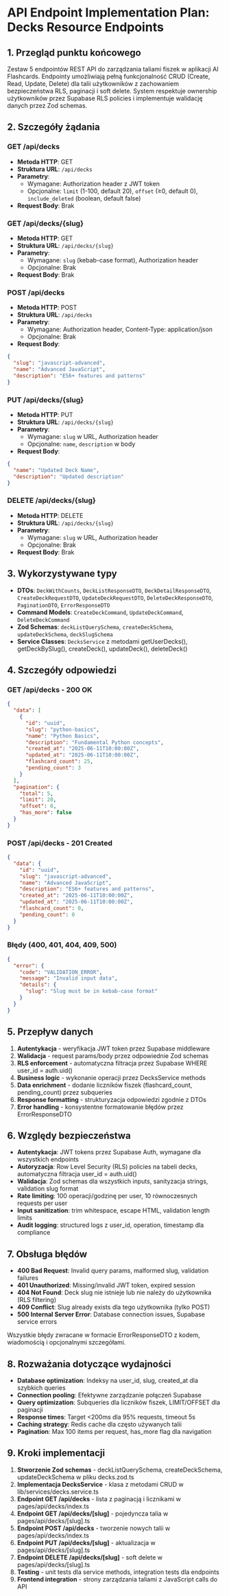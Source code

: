 # API Endpoint Implementation Plan: Decks Resource Endpoints

## 1. Przegląd punktu końcowego

Zestaw 5 endpointów REST API do zarządzania taliami fiszek w aplikacji AI Flashcards. Endpointy umożliwiają pełną funkcjonalność CRUD (Create, Read, Update, Delete) dla talii użytkowników z zachowaniem bezpieczeństwa RLS, paginacji i soft delete. System respektuje ownership użytkowników przez Supabase RLS policies i implementuje walidację danych przez Zod schemas.

## 2. Szczegóły żądania

### GET /api/decks

- **Metoda HTTP**: GET
- **Struktura URL**: `/api/decks`
- **Parametry**:
  - Wymagane: Authorization header z JWT token
  - Opcjonalne: `limit` (1-100, default 20), `offset` (≥0, default 0), `include_deleted` (boolean, default false)
- **Request Body**: Brak

### GET /api/decks/{slug}

- **Metoda HTTP**: GET
- **Struktura URL**: `/api/decks/{slug}`
- **Parametry**:
  - Wymagane: `slug` (kebab-case format), Authorization header
  - Opcjonalne: Brak
- **Request Body**: Brak

### POST /api/decks

- **Metoda HTTP**: POST
- **Struktura URL**: `/api/decks`
- **Parametry**:
  - Wymagane: Authorization header, Content-Type: application/json
  - Opcjonalne: Brak
- **Request Body**:

```json
{
  "slug": "javascript-advanced",
  "name": "Advanced JavaScript",
  "description": "ES6+ features and patterns"
}
```

### PUT /api/decks/{slug}

- **Metoda HTTP**: PUT
- **Struktura URL**: `/api/decks/{slug}`
- **Parametry**:
  - Wymagane: `slug` w URL, Authorization header
  - Opcjonalne: `name`, `description` w body
- **Request Body**:

```json
{
  "name": "Updated Deck Name",
  "description": "Updated description"
}
```

### DELETE /api/decks/{slug}

- **Metoda HTTP**: DELETE
- **Struktura URL**: `/api/decks/{slug}`
- **Parametry**:
  - Wymagane: `slug` w URL, Authorization header
  - Opcjonalne: Brak
- **Request Body**: Brak

## 3. Wykorzystywane typy

- **DTOs**: `DeckWithCounts`, `DeckListResponseDTO`, `DeckDetailResponseDTO`, `CreateDeckRequestDTO`, `UpdateDeckRequestDTO`, `DeleteDeckResponseDTO`, `PaginationDTO`, `ErrorResponseDTO`
- **Command Models**: `CreateDeckCommand`, `UpdateDeckCommand`, `DeleteDeckCommand`
- **Zod Schemas**: `deckListQuerySchema`, `createDeckSchema`, `updateDeckSchema`, `deckSlugSchema`
- **Service Classes**: `DecksService` z metodami getUserDecks(), getDeckBySlug(), createDeck(), updateDeck(), deleteDeck()

## 4. Szczegóły odpowiedzi

### GET /api/decks - 200 OK

```json
{
  "data": [
    {
      "id": "uuid",
      "slug": "python-basics",
      "name": "Python Basics",
      "description": "Fundamental Python concepts",
      "created_at": "2025-06-11T10:00:00Z",
      "updated_at": "2025-06-11T10:00:00Z",
      "flashcard_count": 25,
      "pending_count": 3
    }
  ],
  "pagination": {
    "total": 5,
    "limit": 20,
    "offset": 0,
    "has_more": false
  }
}
```

### POST /api/decks - 201 Created

```json
{
  "data": {
    "id": "uuid",
    "slug": "javascript-advanced",
    "name": "Advanced JavaScript",
    "description": "ES6+ features and patterns",
    "created_at": "2025-06-11T10:00:00Z",
    "updated_at": "2025-06-11T10:00:00Z",
    "flashcard_count": 0,
    "pending_count": 0
  }
}
```

### Błędy (400, 401, 404, 409, 500)

```json
{
  "error": {
    "code": "VALIDATION_ERROR",
    "message": "Invalid input data",
    "details": {
      "slug": "Slug must be in kebab-case format"
    }
  }
}
```

## 5. Przepływ danych

1. **Autentykacja** - weryfikacja JWT token przez Supabase middleware
2. **Walidacja** - request params/body przez odpowiednie Zod schemas
3. **RLS enforcement** - automatyczna filtracja przez Supabase WHERE user_id = auth.uid()
4. **Business logic** - wykonanie operacji przez DecksService methods
5. **Data enrichment** - dodanie liczników fiszek (flashcard_count, pending_count) przez subqueries
6. **Response formatting** - strukturyzacja odpowiedzi zgodnie z DTOs
7. **Error handling** - konsystentne formatowanie błędów przez ErrorResponseDTO

## 6. Względy bezpieczeństwa

- **Autentykacja**: JWT tokens przez Supabase Auth, wymagane dla wszystkich endpoints
- **Autoryzacja**: Row Level Security (RLS) policies na tabeli decks, automatyczna filtracja user_id = auth.uid()
- **Walidacja**: Zod schemas dla wszystkich inputs, sanityzacja strings, validation slug format
- **Rate limiting**: 100 operacji/godzinę per user, 10 równoczesnych requests per user
- **Input sanitization**: trim whitespace, escape HTML, validation length limits
- **Audit logging**: structured logs z user_id, operation, timestamp dla compliance

## 7. Obsługa błędów

- **400 Bad Request**: Invalid query params, malformed slug, validation failures
- **401 Unauthorized**: Missing/invalid JWT token, expired session
- **404 Not Found**: Deck slug nie istnieje lub nie należy do użytkownika (RLS filtering)
- **409 Conflict**: Slug already exists dla tego użytkownika (tylko POST)
- **500 Internal Server Error**: Database connection issues, Supabase service errors

Wszystkie błędy zwracane w formacie ErrorResponseDTO z kodem, wiadomością i opcjonalnymi szczegółami.

## 8. Rozważania dotyczące wydajności

- **Database optimization**: Indeksy na user_id, slug, created_at dla szybkich queries
- **Connection pooling**: Efektywne zarządzanie połączeń Supabase
- **Query optimization**: Subqueries dla liczników fiszek, LIMIT/OFFSET dla paginacji
- **Response times**: Target <200ms dla 95% requests, timeout 5s
- **Caching strategy**: Redis cache dla często używanych talii
- **Pagination**: Max 100 items per request, has_more flag dla navigation

## 9. Kroki implementacji

1. **Stworzenie Zod schemas** - deckListQuerySchema, createDeckSchema, updateDeckSchema w pliku decks.zod.ts
2. **Implementacja DecksService** - klasa z metodami CRUD w lib/services/decks.service.ts  
3. **Endpoint GET /api/decks** - lista z paginacją i licznikami w pages/api/decks/index.ts
4. **Endpoint GET /api/decks/[slug]** - pojedyncza talia w pages/api/decks/[slug].ts
5. **Endpoint POST /api/decks** - tworzenie nowych talii w pages/api/decks/index.ts
6. **Endpoint PUT /api/decks/[slug]** - aktualizacja w pages/api/decks/[slug].ts
7. **Endpoint DELETE /api/decks/[slug]** - soft delete w pages/api/decks/[slug].ts
8. **Testing** - unit tests dla service methods, integration tests dla endpoints
9. **Frontend integration** - strony zarządzania taliami z JavaScript calls do API
